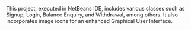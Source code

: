 This project, executed in NetBeans IDE, includes various classes such as Signup, Login, Balance Enquiry, and Withdrawal, among others. It also incorporates image icons for an enhanced Graphical User Interface.
